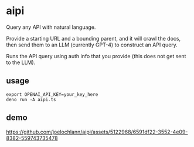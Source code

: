 # aipi

Query any API with natural language.

Provide a starting URL and a bounding parent, and it will crawl the docs, then send them to an LLM (currently GPT-4) to construct an API query.

Runs the API query using auth info that you provide (this does not get sent to the LLM).

## usage
```
export OPENAI_API_KEY=your_key_here
deno run -A aipi.ts
```
## demo
https://github.com/joelochlann/aipi/assets/5122968/6591df22-3552-4e09-8382-559743735478

